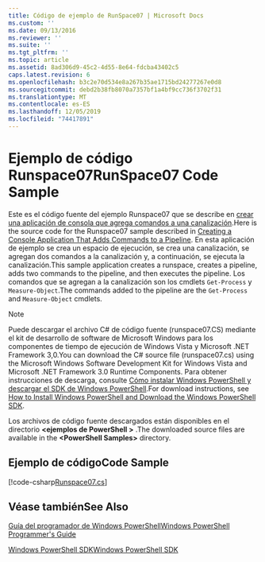 ```yaml
---
title: Código de ejemplo de RunSpace07 | Microsoft Docs
ms.custom: ''
ms.date: 09/13/2016
ms.reviewer: ''
ms.suite: ''
ms.tgt_pltfrm: ''
ms.topic: article
ms.assetid: 8ad306d9-45c2-4d55-8e64-fdcba43402c5
caps.latest.revision: 6
ms.openlocfilehash: b3c2e70d534e8a267b35ae1715bd24277267e0d8
ms.sourcegitcommit: debd2b38fb8070a7357bf1a4bf9cc736f3702f31
ms.translationtype: MT
ms.contentlocale: es-ES
ms.lasthandoff: 12/05/2019
ms.locfileid: "74417891"
---
```

# <a name="runspace07-code-sample"></a><span data-ttu-id="f04da-102">Ejemplo de código Runspace07</span><span class="sxs-lookup"><span data-stu-id="f04da-102">RunSpace07 Code Sample</span></span>

<span data-ttu-id="f04da-103">Este es el código fuente del ejemplo Runspace07 que se describe en [crear una aplicación de consola que agrega comandos a una canalización](https://msdn.microsoft.com/en-us/01eb7808-e97b-4905-80be-9e2fa38c262e).</span><span class="sxs-lookup"><span data-stu-id="f04da-103">Here is the source code for the Runspace07 sample described in [Creating a Console Application That Adds Commands to a Pipeline](https://msdn.microsoft.com/en-us/01eb7808-e97b-4905-80be-9e2fa38c262e).</span></span> <span data-ttu-id="f04da-104">En esta aplicación de ejemplo se crea un espacio de ejecución, se crea una canalización, se agregan dos comandos a la canalización y, a continuación, se ejecuta la canalización.</span><span class="sxs-lookup"><span data-stu-id="f04da-104">This sample application creates a runspace, creates a pipeline, adds two commands to the pipeline, and then executes the pipeline.</span></span> <span data-ttu-id="f04da-105">Los comandos que se agregan a la canalización son los cmdlets `Get-Process` y `Measure-Object`.</span><span class="sxs-lookup"><span data-stu-id="f04da-105">The commands added to the pipeline are the `Get-Process` and `Measure-Object` cmdlets.</span></span>

> [!NOTE]
> <span data-ttu-id="f04da-106">Puede descargar el archivo C# de código fuente (runspace07.CS) mediante el kit de desarrollo de software de Microsoft Windows para los componentes de tiempo de ejecución de Windows Vista y Microsoft .NET Framework 3,0.</span><span class="sxs-lookup"><span data-stu-id="f04da-106">You can download the C# source file (runspace07.cs) using the Microsoft Windows Software Development Kit for Windows Vista and Microsoft .NET Framework 3.0 Runtime Components.</span></span> <span data-ttu-id="f04da-107">Para obtener instrucciones de descarga, consulte [Cómo instalar Windows PowerShell y descargar el SDK de Windows PowerShell](/powershell/scripting/developer/installing-the-windows-powershell-sdk).</span><span class="sxs-lookup"><span data-stu-id="f04da-107">For download instructions, see [How to Install Windows PowerShell and Download the Windows PowerShell SDK](/powershell/scripting/developer/installing-the-windows-powershell-sdk).</span></span>
>
> <span data-ttu-id="f04da-108">Los archivos de código fuente descargados están disponibles en el directorio **\<ejemplos de PowerShell >** .</span><span class="sxs-lookup"><span data-stu-id="f04da-108">The downloaded source files are available in the **\<PowerShell Samples>** directory.</span></span>

## <a name="code-sample"></a><span data-ttu-id="f04da-109">Ejemplo de código</span><span class="sxs-lookup"><span data-stu-id="f04da-109">Code Sample</span></span>

[!code-csharp[Runspace07.cs](../../../../powershell-sdk-samples/SDK-2.0/csharp/Runspace07/Runspace07.cs#L11-L108 "Runspace07.cs")]

## <a name="see-also"></a><span data-ttu-id="f04da-110">Véase también</span><span class="sxs-lookup"><span data-stu-id="f04da-110">See Also</span></span>

[<span data-ttu-id="f04da-111">Guía del programador de Windows PowerShell</span><span class="sxs-lookup"><span data-stu-id="f04da-111">Windows PowerShell Programmer's Guide</span></span>](./windows-powershell-programmer-s-guide.md)

[<span data-ttu-id="f04da-112">Windows PowerShell SDK</span><span class="sxs-lookup"><span data-stu-id="f04da-112">Windows PowerShell SDK</span></span>](../windows-powershell-reference.md)
